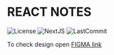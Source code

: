 # REACT NOTES

![License](https://img.shields.io/github/license/ArturMichalak/react-notes?style=for-the-badge)
![NextJS](https://img.shields.io/badge/next.js-000000?style=for-the-badge&logo=nextdotjs)
![LastCommit](https://img.shields.io/github/last-commit/ArturMichalak/react-notes?style=for-the-badge)


To check design open [FIGMA link](https://www.figma.com/file/EVbnwlKWG3T13cJvyH8P4L/ReactNotes?type=design&node-id=0%3A1&mode=design&t=XzcZYN7B6PVABOoy-1)


